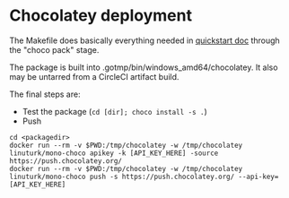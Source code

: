 # Chocolatey deployment

The Makefile does basically everything needed in [quickstart doc](https://chocolatey.org/docs/CreatePackagesQuickStart) through the "choco pack" stage. 

The package is built into .gotmp/bin/windows_amd64/chocolatey. It also may be untarred from a CircleCI artifact build. 

The final steps are:
* Test the package (`cd [dir]; choco install -s .`)
* Push

```
cd <packagedir>
docker run --rm -v $PWD:/tmp/chocolatey -w /tmp/chocolatey linuturk/mono-choco apikey -k [API_KEY_HERE] -source https://push.chocolatey.org/
docker run --rm -v $PWD:/tmp/chocolatey -w /tmp/chocolatey linuturk/mono-choco push -s https://push.chocolatey.org/ --api-key=[API_KEY_HERE]
```
